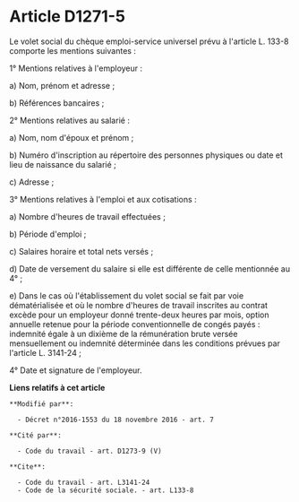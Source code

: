 # Article D1271-5

Le volet social du chèque emploi-service universel prévu à l'article L. 133-8 comporte les mentions suivantes : 

1° Mentions relatives à l'employeur : 

a) Nom, prénom et adresse ; 

b) Références bancaires ; 

2° Mentions relatives au salarié : 

a) Nom, nom d'époux et prénom ; 

b) Numéro d'inscription au répertoire des personnes physiques ou date et lieu de naissance du salarié ; 

c) Adresse ; 

3° Mentions relatives à l'emploi et aux cotisations : 

a) Nombre d'heures de travail effectuées ; 

b) Période d'emploi ; 

c) Salaires horaire et total nets versés ; 

d) Date de versement du salaire si elle est différente de celle mentionnée au 4° ; 

e) Dans le cas où l'établissement du volet social se fait par voie dématérialisée et où le nombre d'heures de travail
inscrites au contrat excède pour un employeur donné trente-deux heures par mois, option annuelle retenue pour la période
conventionnelle de congés payés : indemnité égale à un dixième de la rémunération brute versée mensuellement ou indemnité
déterminée dans les conditions prévues par l'article L. 3141-24 ; 

4° Date et signature de l'employeur.

**Liens relatifs à cet article**

	**Modifié par**:

	  - Décret n°2016-1553 du 18 novembre 2016 - art. 7

	**Cité par**:

	  - Code du travail - art. D1273-9 (V)

	**Cite**:

	  - Code du travail - art. L3141-24
	  - Code de la sécurité sociale. - art. L133-8
